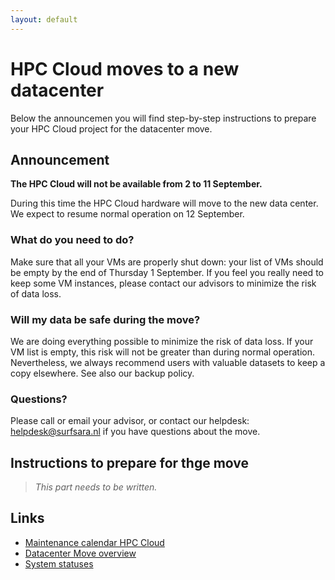 ```yaml
---
layout: default
---
```

# HPC Cloud moves to a new datacenter

Below the announcemen you will find step-by-step instructions to prepare your HPC Cloud project for the datacenter move.

## Announcement

**The HPC Cloud will not be available from 2 to 11 September.**

During this time the HPC Cloud hardware will move to the new data center. We expect to resume normal operation on 12 September.

### What do you need to do?

Make sure that all your VMs are properly shut down: your list of VMs should be empty by the end of Thursday 1 September.
If you feel you really need to keep some VM instances, please contact our advisors to minimize the risk of data loss.

### Will my data be safe during the move?
 
We are doing everything possible to minimize the risk of data loss. 
If your VM list is empty, this risk will not be greater than during normal operation. 
Nevertheless, we always recommend users with valuable datasets to keep a copy elsewhere. 
See also our backup policy. 

### Questions?  

Please call or email your advisor, or contact our helpdesk: helpdesk@surfsara.nl if you have questions about the move.

## Instructions to prepare for thge move

> _This part needs to be written._

## Links

- [Maintenance calendar HPC Cloud](maintenance)
- [Datacenter Move overview](https://userinfo.surfsara.nl/movedc)
- [System statuses](https://userinfo.surfsara.nl/systems/status)
